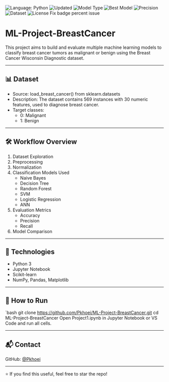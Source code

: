 ![Language: Python](https://img.shields.io/badge/Language-Python-blue)
![Updated](https://img.shields.io/badge/Updated-May_2025-success)
![Model Type](https://img.shields.io/badge/Model-Type:Classification-purple)
![Best Model](https://img.shields.io/badge/Best_Model-ANN_Accuracy:99%25-orange)
![Precision](https://img.shields.io/badge/Precision-98%25-blueviolet)
![Dataset](https://img.shields.io/badge/Dataset-Breast_Cancer_(Sklearn)-lightgrey)
![License](https://img.shields.io/badge/License-MIT-yellow)
Fix badge percent issue

# ML-Project-BreastCancer

This project aims to build and evaluate multiple machine learning models to classify breast cancer tumors as malignant or benign using the Breast Cancer Wisconsin Diagnostic dataset.

---

## 📊 Dataset

- Source: load_breast_cancer() from sklearn.datasets
- Description: The dataset contains 569 instances with 30 numeric features, used to diagnose breast cancer.
- Target classes:
  - 0: Malignant
  - 1: Benign

---

## 🛠️ Workflow Overview

1. Dataset Exploration  
2. Preprocessing  
3. Normalization  
4. Classification Models Used
   - Naive Bayes
   - Decision Tree
   - Random Forest
   - SVM
   - Logistic Regression
   - ANN
5. Evaluation Metrics
   - Accuracy  
   - Precision  
   - Recall  
6. Model Comparison

---

## 📌 Technologies

- Python 3  
- Jupyter Notebook  
- Scikit-learn  
- NumPy, Pandas, Matplotlib

---

## 🚀 How to Run

`bash
git clone https://github.com/Pkhoei/ML-Project-BreastCancer.git
cd ML-Project-BreastCancer
Open Project1.ipynb in Jupyter Notebook or VS Code and run all cells.

---

## 📬 Contact

GitHub: [@Pkhoei](https://github.com/Pkhoei)

---

⭐️ If you find this useful, feel free to star the repo!
